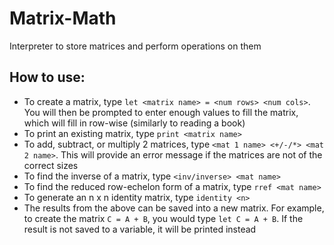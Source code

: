 # Matrix-Math
Interpreter to store matrices and perform operations on them

## How to use:
- To create a matrix, type `let <matrix name> = <num rows> <num cols>`. You will then be prompted to enter enough values to fill the matrix, which will fill in row-wise (similarly to reading a book)
- To print an existing matrix, type `print <matrix name>`
- To add, subtract, or multiply 2 matrices, type `<mat 1 name> <+/-/*> <mat 2 name>`. This will provide an error message if the matrices are not of the correct sizes
- To find the inverse of a matrix, type `<inv/inverse> <mat name>`
- To find the reduced row-echelon form of a matrix, type `rref <mat name>`
- To generate an n x n identity matrix, type `identity <n>`
- The results from the above can be saved into a new matrix. For example, to create the matrix `C = A + B`, you would type `let C = A + B`. If the result is not saved to a variable, it will be printed instead
